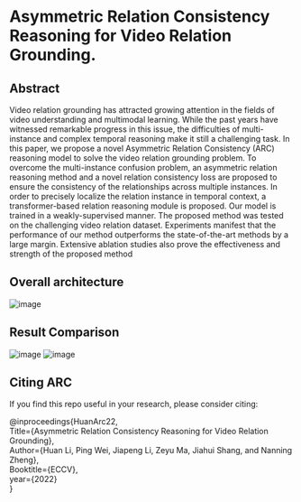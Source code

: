 # Asymmetric Relation Consistency Reasoning for Video Relation Grounding.
## Abstract
Video relation grounding has attracted growing attention in the fields of video understanding and multimodal learning. While the past years have witnessed remarkable  progress in this issue, the difficulties of multi-instance and complex temporal reasoning make it still a challenging task. In this paper, we propose a novel Asymmetric Relation Consistency (ARC) reasoning model to solve the video relation grounding problem. To overcome the multi-instance confusion problem, an asymmetric relation reasoning method and a novel relation consistency loss are proposed to ensure the consistency of the relationships across multiple instances. In order to precisely localize the relation instance in temporal context, a transformer-based relation reasoning module is proposed. Our model is trained in a weakly-supervised manner. The proposed method was tested on the challenging video relation dataset. Experiments manifest that the performance of our method outperforms the state-of-the-art methods by a large margin. Extensive ablation studies also prove the effectiveness and strength of the proposed method
## Overall architecture 
![image](https://user-images.githubusercontent.com/101247548/180681503-a4e92289-d415-4b60-8122-369c5fd7bfd8.png)
## Result Comparison 
![image](https://user-images.githubusercontent.com/101247548/180009020-9e043836-9c6e-4800-b41c-33c24ce922e3.png)
![image](https://user-images.githubusercontent.com/101247548/180009089-8b79e04f-a7a6-43db-9857-2645cf564f39.png)
## Citing ARC
If you find this repo useful in your research, please consider citing:  

@inproceedings{HuanArc22,  
      Title={Asymmetric Relation Consistency Reasoning for Video Relation Grounding},  
      Author={Huan Li, Ping Wei, Jiapeng Li, Zeyu Ma, Jiahui Shang, and Nanning Zheng},  
      Booktitle={ECCV},  
      year={2022}  
}
